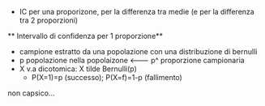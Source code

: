 - IC per una proporizone, per la differenza tra medie (e per la differenza tra 2 proporzioni)

** Intervallo di confidenza per 1 proporzione**
- campione estratto da una popolazione con una distribuzione di bernulli
- p popolazione nella popolaizone <--- p^ proporzione campionaria
- X v.a dicotomica: X tilde Bernulli(p)
	- P(X=1)=p (successo); P(X=f)=1-p (fallimento)

non capsico...